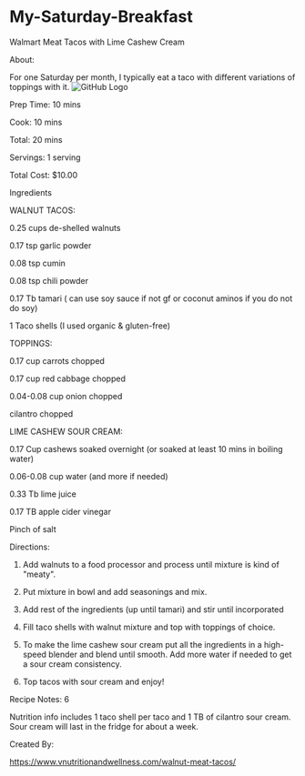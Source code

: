 # My-Saturday-Breakfast
Walmart Meat Tacos with Lime Cashew Cream

 About: 
 
For one Saturday per month, I typically eat a taco with different variations of toppings with it. 
![GitHub Logo](https://www.vnutritionandwellness.com/wp-content/uploads/2016/06/walnut-meat-tacos1-1.jpg)

Prep Time: 10 mins

Cook: 10 mins

Total: 20 mins

Servings: 1 serving

Total Cost: $10.00

Ingredients

WALNUT TACOS:

0.25 cups de-shelled walnuts

0.17 tsp garlic powder

0.08 tsp cumin

0.08 tsp chili powder

0.17 Tb tamari ( can use soy sauce if not gf or coconut aminos if you do not do soy)

1 Taco shells (I used organic & gluten-free)

TOPPINGS:

0.17 cup carrots chopped

0.17 cup red cabbage chopped

0.04-0.08 cup onion chopped

cilantro chopped

LIME CASHEW SOUR CREAM: 

0.17 Cup cashews soaked overnight (or soaked at least 10 mins in boiling water)

0.06-0.08 cup water (and more if needed)

0.33 Tb lime juice

0.17 TB apple cider vinegar

Pinch of salt

Directions: 

1. Add walnuts to a food processor and process until mixture is kind of "meaty".
2. Put mixture in bowl and add seasonings and mix.
3. Add rest of the ingredients (up until tamari) and stir until incorporated
4. Fill taco shells with walnut mixture and top with toppings of choice.
5. To make the lime cashew sour cream put all the ingredients in a high-speed blender and blend until smooth. Add more water if needed to get a sour cream consistency.

6. Top tacos with sour cream and enjoy!

Recipe Notes: 6 

Nutrition info includes 1 taco shell per taco and 1 TB of cilantro sour cream.
Sour cream will last in the fridge for about a week.

Created By:

https://www.vnutritionandwellness.com/walnut-meat-tacos/
